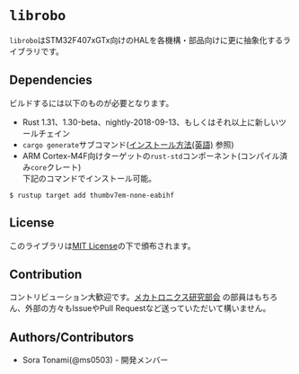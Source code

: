 # `librobo`

`librobo`はSTM32F407xGTx向けのHALを各機構・部品向けに更に抽象化するライブラリです。

## Dependencies

ビルドするには以下のものが必要となります。

- Rust 1.31、1.30-beta、nightly-2018-09-13、もしくはそれ以上に新しいツールチェイン
- `cargo generate`サブコマンド([インストール方法(英語)](https://github.com/ashleygwilliams/cargo-generate#installation)
  参照)
- ARM Cortex-M4F向けターゲットの`rust-std`コンポーネント(コンパイル済み`core`クレート)  
  下記のコマンドでインストール可能。

``` console
$ rustup target add thumbv7em-none-eabihf
```

## License

このライブラリは[MIT License](LICENSE.md)の下で頒布されます。

## Contribution

コントリビューション大歓迎です。[メカトロニクス研究部会](https://github.com/mecha-natori)
の部員はもちろん、外部の方々もIssueやPull Requestなど送っていただいて構いません。

## Authors/Contributors

- Sora Tonami(@ms0503) - 開発メンバー
